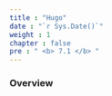 ```yaml
---
title : "Hugo"
date : "`r Sys.Date()`"
weight : 1
chapter : false
pre : " <b> 7.1 </b> "
---
```


### Overview